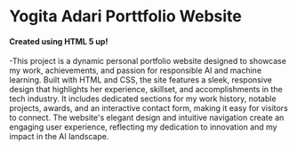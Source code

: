 # Yogita Adari Porttfolio Website
#### Created using HTML 5 up!
-This project is a dynamic personal portfolio website designed to showcase my work, achievements, and passion for responsible AI and machine learning. Built with HTML and CSS, the site features a sleek, responsive design that highlights her experience, skillset, and accomplishments in the tech industry. It includes dedicated sections for my work history, notable projects, awards, and an interactive contact form, making it easy for visitors to connect. The website's elegant design and intuitive navigation create an engaging user experience, reflecting my dedication to innovation and my impact in the AI landscape.

